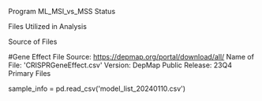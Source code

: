 Program ML_MSI_vs_MSS Status

Files Utilized in Analysis

Source of Files

#Gene Effect File
Source: https://depmap.org/portal/download/all/
Name of File: 'CRISPRGeneEffect.csv' 
Version: DepMap Public Release:  23Q4 Primary Files

sample_info = pd.read_csv('model_list_20240110.csv')
